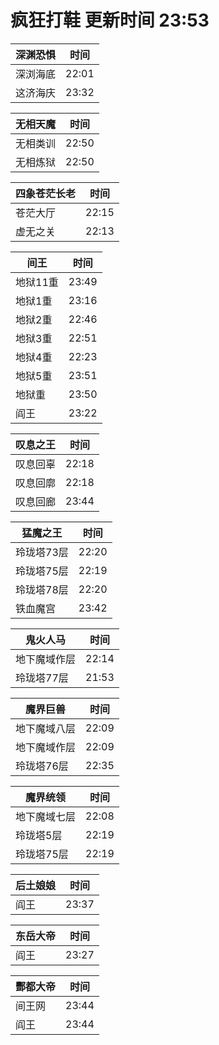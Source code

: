 # 疯狂打鞋 更新时间 23:53

| 深渊恐惧   | 时间    |
|--------|-------|
| 深浏海底 | 22:01 |
| 这济海庆 | 23:32 |

| 无相天魔   | 时间    |
|--------|-------|
| 无相类训 | 22:50 |
| 无相炼狱 | 22:50 |

| 四象苍茫长老   | 时间    |
|--------|-------|
| 苍茫大厅 | 22:15 |
| 虚无之关 | 22:13 |

| 间王   | 时间    |
|--------|-------|
| 地狱11重 | 23:49 |
| 地狱1重 | 23:16 |
| 地狱2重 | 22:46 |
| 地狱3重 | 22:51 |
| 地狱4重 | 22:23 |
| 地狱5重 | 23:51 |
| 地狱重 | 23:50 |
| 阎王 | 23:22 |

| 叹息之王   | 时间    |
|--------|-------|
| 叹息回辜 | 22:18 |
| 叹息回廓 | 22:18 |
| 叹息回廊 | 23:44 |

| 猛魔之王   | 时间    |
|--------|-------|
| 玲珑塔73层 | 22:20 |
| 玲珑塔75层 | 22:19 |
| 玲珑塔78层 | 22:20 |
| 铁血魔宫 | 23:42 |

| 鬼火人马   | 时间    |
|--------|-------|
| 地下魔域作层 | 22:14 |
| 玲珑塔77层 | 21:53 |

| 魔界巨兽   | 时间    |
|--------|-------|
| 地下魔域八层 | 22:09 |
| 地下魔域作层 | 22:09 |
| 玲珑塔76层 | 22:35 |

| 魔界统领   | 时间    |
|--------|-------|
| 地下魔域七层 | 22:08 |
| 玲珑塔5层 | 22:19 |
| 玲珑塔75层 | 22:19 |

| 后土娘娘   | 时间    |
|--------|-------|
| 阎王 | 23:37 |

| 东岳大帝   | 时间    |
|--------|-------|
| 阎王 | 23:27 |

| 酆都大帝   | 时间    |
|--------|-------|
| 间王网 | 23:44 |
| 阎王 | 23:44 |